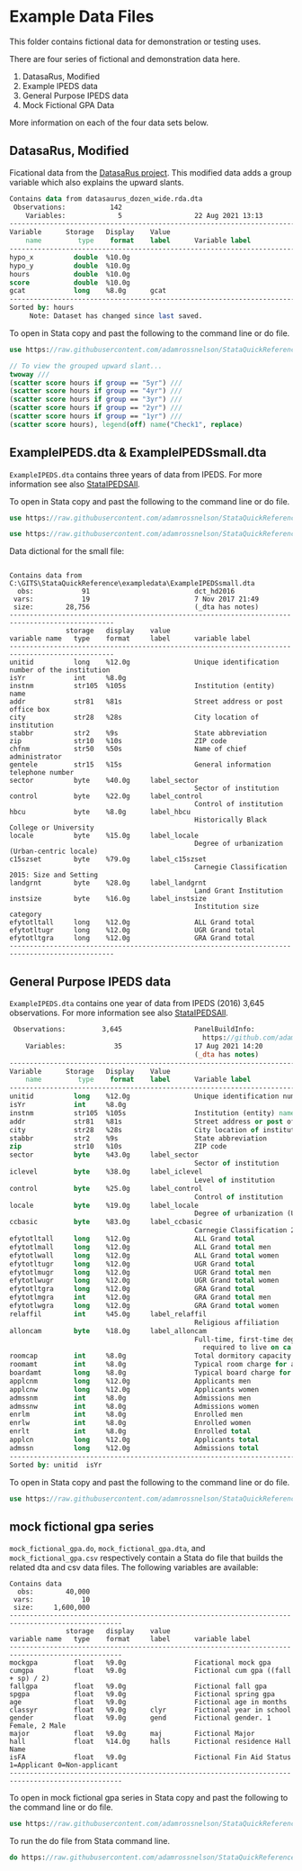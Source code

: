 # Example Data Files

This folder contains fictional data for demonstration or testing uses.

There are four series of fictional and demonstration data here.

 1. DatasaRus, Modified
 2. Example IPEDS data
 3. General Purpose IPEDS data
 4. Mock Fictional GPA Data

More information on each of the four data sets below.

## DatasaRus, Modified

Ficational data from the [DatasaRus project](https://github.com/lockedata/datasauRus). This modified data adds a group variable which also explains the upward slants.

```Stata
Contains data from datasaurus_dozen_wide.rda.dta
 Observations:           142                  
    Variables:             5                  22 Aug 2021 13:13
------------------------------------------------------------------------------------------------------------
Variable      Storage   Display    Value
    name         type    format    label      Variable label
------------------------------------------------------------------------------------------------------------
hypo_x          double  %10.0g                
hypo_y          double  %10.0g                
hours           double  %10.0g                
score           double  %10.0g                
gcat            long    %8.0g      gcat       
------------------------------------------------------------------------------------------------------------
Sorted by: hours
     Note: Dataset has changed since last saved.
```

To open in Stata copy and past the following to the command line or do file.

```Stata
use https://raw.githubusercontent.com/adamrossnelson/StataQuickReference/master/exampledata/DatasaRusCorrelationModified.dta, clear

// To view the grouped upward slant...
twoway ///
(scatter score hours if group == "5yr") ///
(scatter score hours if group == "4yr") ///
(scatter score hours if group == "3yr") ///
(scatter score hours if group == "2yr") ///
(scatter score hours if group == "1yr") ///
(scatter score hours), legend(off) name("Check1", replace)

```

## ExampleIPEDS.dta & ExampleIPEDSsmall.dta

`ExampleIPEDS.dta` contains three years of data from IPEDS. For more information see also [StataIPEDSAll](https://github.com/adamrossnelson/StataIPEDSAll). 

To open in Stata copy and past the following to the command line or do file.

```Stata
use https://raw.githubusercontent.com/adamrossnelson/StataQuickReference/master/exampledata/ExampleIPEDS.dta, clear

use https://raw.githubusercontent.com/adamrossnelson/StataQuickReference/master/exampledata/ExampleIPEDSsmall.dta, clear
````

Data dictional for the small file:

````

Contains data from C:\GITS\StataQuickReference\exampledata\ExampleIPEDSsmall.dta
  obs:            91                          dct_hd2016
 vars:            19                          7 Nov 2017 21:49
 size:        28,756                          (_dta has notes)
------------------------------------------------------------------------------------------------
              storage   display    value
variable name   type    format     label      variable label
------------------------------------------------------------------------------------------------
unitid          long    %12.0g                Unique identification number of the institution
isYr            int     %8.0g                 
instnm          str105  %105s                 Institution (entity) name
addr            str81   %81s                  Street address or post office box
city            str28   %28s                  City location of institution
stabbr          str2    %9s                   State abbreviation
zip             str10   %10s                  ZIP code
chfnm           str50   %50s                  Name of chief administrator
gentele         str15   %15s                  General information telephone number
sector          byte    %40.0g     label_sector
                                              Sector of institution
control         byte    %22.0g     label_control
                                              Control of institution
hbcu            byte    %8.0g      label_hbcu
                                              Historically Black College or University
locale          byte    %15.0g     label_locale
                                              Degree of urbanization (Urban-centric locale)
c15szset        byte    %79.0g     label_c15szset
                                              Carnegie Classification 2015: Size and Setting
landgrnt        byte    %28.0g     label_landgrnt
                                              Land Grant Institution
instsize        byte    %16.0g     label_instsize
                                              Institution size category
efytotltall     long    %12.0g                ALL Grand total
efytotltugr     long    %12.0g                UGR Grand total
efytotltgra     long    %12.0g                GRA Grand total
------------------------------------------------------------------------------------------------
````

## General Purpose IPEDS data

`ExampleIPEDS.dta` contains one year of data from IPEDS (2016) 3,645 observations. For more information see also [StataIPEDSAll](https://github.com/adamrossnelson/StataIPEDSAll). 

```Stata
 Observations:         3,645                  PanelBuildInfo:
                                                https://github.com/adamrossnelson/StataIPEDSAll/tree/master
    Variables:            35                  17 Aug 2021 14:20
                                              (_dta has notes)
------------------------------------------------------------------------------------------------------------
Variable      Storage   Display    Value
    name         type    format    label      Variable label
------------------------------------------------------------------------------------------------------------
unitid          long    %12.0g                Unique identification number of the institution
isYr            int     %8.0g                 
instnm          str105  %105s                 Institution (entity) name
addr            str81   %81s                  Street address or post office box
city            str28   %28s                  City location of institution
stabbr          str2    %9s                   State abbreviation
zip             str10   %10s                  ZIP code
sector          byte    %43.0g     label_sector
                                              Sector of institution
iclevel         byte    %38.0g     label_iclevel
                                              Level of institution
control         byte    %25.0g     label_control
                                              Control of institution
locale          byte    %19.0g     label_locale
                                              Degree of urbanization (Urban-centric locale)
ccbasic         byte    %83.0g     label_ccbasic
                                              Carnegie Classification 2005/2010: Basic
efytotltall     long    %12.0g                ALL Grand total
efytotlmall     long    %12.0g                ALL Grand total men
efytotlwall     long    %12.0g                ALL Grand total women
efytotltugr     long    %12.0g                UGR Grand total
efytotlmugr     long    %12.0g                UGR Grand total men
efytotlwugr     long    %12.0g                UGR Grand total women
efytotltgra     long    %12.0g                GRA Grand total
efytotlmgra     int     %12.0g                GRA Grand total men
efytotlwgra     long    %12.0g                GRA Grand total women
relaffil        int     %45.0g     label_relaffil
                                              Religious affiliation
alloncam        byte    %18.0g     label_alloncam
                                              Full-time, first-time degree/certificate-seeking students
                                                required to live on ca
roomcap         int     %8.0g                 Total dormitory capacity
roomamt         int     %8.0g                 Typical room charge for academic year
boardamt        long    %8.0g                 Typical board charge for academic year
applcnm         long    %12.0g                Applicants men
applcnw         long    %12.0g                Applicants women
admssnm         int     %8.0g                 Admissions men
admssnw         int     %8.0g                 Admissions women
enrlm           int     %8.0g                 Enrolled men
enrlw           int     %8.0g                 Enrolled women
enrlt           int     %8.0g                 Enrolled total
applcn          long    %12.0g                Applicants total
admssn          long    %12.0g                Admissions total
------------------------------------------------------------------------------------------------------------
Sorted by: unitid  isYr
```

To open in Stata copy and past the following to the command line or do file.

````Stata
use https://raw.githubusercontent.com/adamrossnelson/StataQuickReference/master/exampledata/GeneralPurposeIpedsDemo2016.dta, clear

````


## mock fictional gpa series

`mock_fictional_gpa.do`, `mock_fictional_gpa.dta`, and `mock_fictional_gpa.csv` respectively contain a Stata do file that builds the related dta and csv data files. The following variables are available:

````
Contains data
  obs:        40,000                          
 vars:            10                          
 size:     1,600,000                          
--------------------------------------------------------------------------------------------------
              storage   display    value
variable name   type    format     label      variable label
--------------------------------------------------------------------------------------------------
mockgpa         float   %9.0g                 Ficational mock gpa
cumgpa          float   %9.0g                 Fictional cum gpa ((fall + sp) / 2)
fallgpa         float   %9.0g                 Fictional fall gpa
spgpa           float   %9.0g                 Fictional spring gpa
age             float   %9.0g                 Fictional age in months
classyr         float   %9.0g      clyr       Fictional year in school
gender          float   %9.0g      gend       Fictional gender. 1 Female, 2 Male
major           float   %9.0g      maj        Fictional Major
hall            float   %14.0g     halls      Fictional residence Hall Name
isFA            float   %9.0g                 Fictional Fin Aid Status 1=Applicant 0=Non-applicant
--------------------------------------------------------------------------------------------------
````
To open in mock fictional gpa series in Stata copy and past the following to the command line or do file.

````Stata
use https://raw.githubusercontent.com/adamrossnelson/StataQuickReference/master/exampledata/mock_fictional_gpa.dta, clear
````
To run the do file from Stata command line.
````Stata
do https://raw.githubusercontent.com/adamrossnelson/StataQuickReference/master/exampledata/mock_fictional_gpa.do
````
